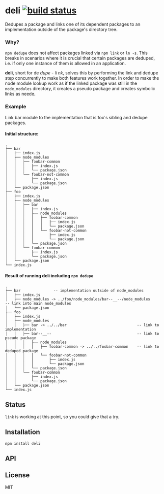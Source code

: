 # deli [![build status](https://secure.travis-ci.org/thlorenz/deli.png)](http://travis-ci.org/thlorenz/deli)

Dedupes a package and links one of its dependent packages to an implementation outside of the package's directory tree.

### Why?

`npm dedupe` does not affect packages linked via `npm link` or `ln -s`. This breaks in scenarios where it is crucial
that certain packages are deduped, i.e. if only one instance of them is allowed in an application.

**deli**, short for de *dupe* - li *nk*, solves this by performing the link and dedupe step concurrently to make both
features work together. In order to make the node module lookup work as if the linked package was still in the
`node_modules` directory, it creates a pseudo package and creates symbolic links as neede.


### Example 

Link bar module to the implementation that is foo's sibling and dedupe packages.

#### Initial structure:

```
.
├── bar
│   ├── index.js
│   ├── node_modules
│   │   ├── foobar-common
│   │   │   ├── index.js
│   │   │   └── package.json
│   │   └── foobar-not-common
│   │       ├── index.js
│   │       └── package.json
│   └── package.json
├── foo
│   ├── index.js
│   ├── node_modules
│   │   ├── bar
│   │   │   ├── index.js
│   │   │   ├── node_modules
│   │   │   │   ├── foobar-common
│   │   │   │   │   ├── index.js
│   │   │   │   │   └── package.json
│   │   │   │   └── foobar-not-common
│   │   │   │       ├── index.js
│   │   │   │       └── package.json
│   │   │   └── package.json
│   │   └── foobar-common
│   │       ├── index.js
│   │       └── package.json
│   └── package.json
└── index.js
```

#### Result of running deli including `npm dedupe`

```
.
├── bar               -- implementation outside of node_modules
│   ├── index.js
│   ├── node_modules -> ../foo/node_modules/bar--__--/node_modules     -- link into main node_modules
│   └── package.json
├── foo
│   ├── index.js
│   ├── node_modules
│   │   ├── bar -> ../../bar                                -- link to implementation
│   │   ├── bar--__--                                       -- link to pseudo package
│   │   │   ├── node_modules
│   │   │   │   ├── foobar-common -> ../../foobar-common    -- link to deduped package
│   │   │   │   └── foobar-not-common
│   │   │   │       ├── index.js
│   │   │   │       └── package.json
│   │   │   └── package.json
│   │   └── foobar-common
│   │       ├── index.js
│   │       └── package.json
│   └── package.json
└── index.js
```

## Status

`link` is working at this point, so you could give that a try.


## Installation

    npm install deli

## API


## License

MIT
